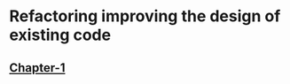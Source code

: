 # Refactoring improving the design of existing code

## [Chapter-1](https://github.com/byelaney/refactoring__improving_the_design_of_existing_code/blob/master/chapter-1/README.md)
